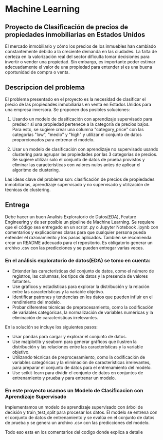# Machine Learning   

##  Proyecto de Clasificación de precios de propiedades inmobiliarias en Estados Unidos

El mercado inmobiliario y cómo los precios de los inmuebles han cambiado constantemente debido a la creciente demanda en las ciudades. La falta de certeza en la valorización real del sector dificulta tomar decisiones para invertir o vender una propiedad. Sin embargo, es importante poder estimar adecuadamente el valor de una propiedad para entender si es una buena oportunidad de compra o venta.

##  Descripcion del problema

El problema presentado en el proyecto es la necesidad de clasificar el precio de las propiedades inmobiliarias en venta en Estados Unidos para una empresa inversora. Se proponen dos posibles soluciones:

1. Usando un modelo de clasificación con aprendizaje supervisado para predecir si una propiedad pertenece a la categoría de precios bajos. Para esto, se sugiere crear una columna "category_price" con las categorías "low", "medio" y "high" y utilizar el conjunto de datos proporcionados para entrenar el modelo.

2. Usar un modelo de clasificación con aprendizaje no supervisado usando clustering para agrupar las propiedades por las 3 categorías de precios. Se sugiere utilizar solo el conjunto de datos de prueba provistos y eliminar las características con valores nulos antes de aplicar el algoritmo de clustering.

Las ideas clave del problema son: clasificación de precios de propiedades inmobiliarias, aprendizaje supervisado y no supervisado y utilización de técnicas de clustering.

##  Entrega

Debe hacer un buen Analisis Exploratorio de Datos(EDA), Feature Engineering y de ser posible un pipeline de Machine Learning. Se requiere que el código sea entregado en un script .py o Jupyter Notebook .ipynb con comentarios y explicaciones claras para que cualquier persona pueda entender el razonamiento y los pasos aplicados. También se recomienda crear un README adecuado para el repositorio. Es obligatorio generar un archivo .csv con las predicciones y se pueden entregar varias veces.

### En el análisis exploratorio de datos(EDA) se tomo en cuenta:

  * Entender las características del conjunto de datos, como el número de registros, las columnas, los tipos de datos y la presencia de valores faltantes.
  * Use gráficos y estadísticas para explorar la distribución y la relación entre las características y la variable objetivo.
  * Identificar patrones y tendencias en los datos que pueden influir en el rendimiento del modelo.
  * Probar diferentes técnicas de preprocesamiento, como la codificación de variables categóricas, la normalización de variables numéricas y la eliminación de características irrelevantes.

En la solución se incluye los siguientes pasos:

  * Usar pandas para cargar y explorar el conjunto de datos.
  * Use matplotlib y seaborn para generar gráficos que ilustren la distribución y las relaciones entre las características y la variable objetivo.
  * Utilizando técnicas de preprocesamiento, como la codificación de variables categóricas y la eliminación de características irrelevantes, para preparar el conjunto de datos para el entrenamiento del modelo.
  * Use scikit-learn para dividir el conjunto de datos en conjuntos de entrenamiento y prueba y para entrenar un modelo.

### En este proyecto usamos un Modelo de Clasificacion con Aprendizaje Supervisado

Implementamos un modelo de aprendizaje supervisado con árbol de decisión y train_test_split para procesar los datos. El modelo se entrena con el conjunto de datos de entrenamiento y se evalúa en el conjunto de datos de prueba y se genera un archivo .csv con las predicciones del modelo.

Todo eso esta en los comentarios del codigo donde explica a detalle
